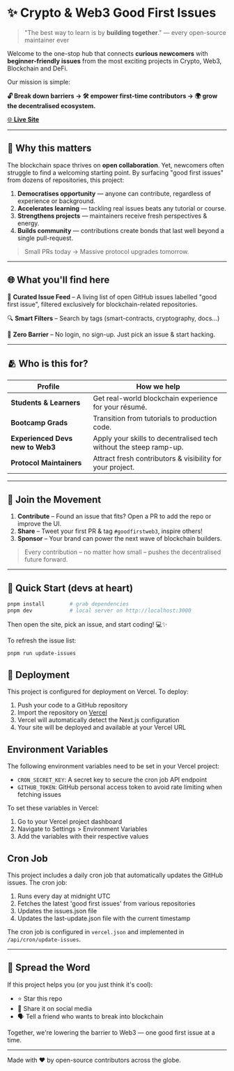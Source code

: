 # ✨ **Crypto & Web3 Good First Issues**

> "The best way to learn is by **building together**." — every open-source maintainer ever

Welcome to the one-stop hub that connects **curious newcomers** with **beginner-friendly issues** from the most exciting projects in Crypto, Web3, Blockchain and DeFi.

Our mission is simple:

**🔓 Break down barriers → 🛠️ empower first-time contributors → 🌍 grow the decentralised ecosystem.**

[🌐 **Live Site**](good-first-issues-three.vercel.app/)

---

## 🤔 Why this matters

The blockchain space thrives on **open collaboration**. Yet, newcomers often struggle to find a welcoming starting point. By surfacing "good first issues" from dozens of repositories, this project:

1. **Democratises opportunity** — anyone can contribute, regardless of experience or background.
2. **Accelerates learning** — tackling real issues beats any tutorial or course.
3. **Strengthens projects** — maintainers receive fresh perspectives & energy.
4. **Builds community** — contributions create bonds that last well beyond a single pull-request.

> Small PRs today → Massive protocol upgrades tomorrow.

---

## 🌐 What you'll find here

🎯 **Curated Issue Feed**  – A living list of open GitHub issues labelled "good first issue", filtered exclusively for blockchain-related repositories.

🔍 **Smart Filters** – Search by tags (smart-contracts, cryptography, docs…)

💫 **Zero Barrier** – No login, no sign-up. Just pick an issue & start hacking.

---

## 🫂 Who is this for?

| Profile | How we help |
|---------|-------------|
| **Students & Learners** | Get real-world blockchain experience for your résumé. |
| **Bootcamp Grads** | Transition from tutorials to production code. |
| **Experienced Devs new to Web3** | Apply your skills to decentralised tech without the steep ramp-up. |
| **Protocol Maintainers** | Attract fresh contributors & visibility for your project. |

---

## 🤝 Join the Movement

1. **Contribute** – Found an issue that fits? Open a PR to add the repo or improve the UI.
2. **Share** – Tweet your first PR & tag `#goodfirstweb3`, inspire others!
3. **Sponsor** – Your brand can power the next wave of blockchain builders.

> Every contribution – no matter how small – pushes the decentralised future forward.

---

## 🏁 Quick Start (devs at heart)

```bash
pnpm install        # grab dependencies
pnpm dev            # local server on http://localhost:3000
```

Then open the site, pick an issue, and start coding! 💻✨

To refresh the issue list:

```bash
pnpm run update-issues
```

## 🚀 Deployment

This project is configured for deployment on Vercel. To deploy:

1. Push your code to a GitHub repository
2. Import the repository on [Vercel](https://vercel.com)
3. Vercel will automatically detect the Next.js configuration
4. Your site will be deployed and available at your Vercel URL

## Environment Variables

The following environment variables need to be set in your Vercel project:

- `CRON_SECRET_KEY`: A secret key to secure the cron job API endpoint
- `GITHUB_TOKEN`: GitHub personal access token to avoid rate limiting when fetching issues

To set these variables in Vercel:
1. Go to your Vercel project dashboard
2. Navigate to Settings > Environment Variables
3. Add the variables with their respective values

## Cron Job

This project includes a daily cron job that automatically updates the GitHub issues. The cron job:
1. Runs every day at midnight UTC
2. Fetches the latest 'good first issues' from various repositories
3. Updates the issues.json file
4. Updates the last-update.json file with the current timestamp

The cron job is configured in `vercel.json` and implemented in `/api/cron/update-issues`.

---

## 🌟 Spread the Word

If this project helps you (or you just think it's cool):

- ⭐️ Star this repo
- 📢 Share it on social media
- 🗣️ Tell a friend who wants to break into blockchain

Together, we're lowering the barrier to Web3 — one good first issue at a time.

---

Made with ❤️ by open-source contributors across the globe.

